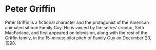 # Peter Griffin
Peter Griffin is a fictional character and the protagonist of the American animated sitcom Family Guy. He is voiced by the series' creator, Seth MacFarlane, and first appeared on television, along with the rest of the Griffin family, in the 15-minute pilot pitch of Family Guy on December 20, 1998.

